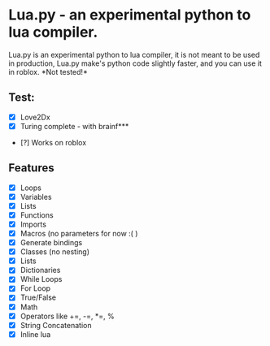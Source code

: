 # Lua.py - an experimental python to lua compiler.
Lua.py is an experimental python to lua compiler, it is not meant to be used in production,
Lua.py make's python code slightly faster, and you can use it in roblox. \*Not tested!\*

## Test:
- [x] Love2Dx
- [x] Turing complete - with brainf***
- [?] Works on roblox

## Features
- [x] Loops
- [x] Variables
- [x] Lists
- [x] Functions
- [x] Imports
- [x] Macros (no parameters for now :( )
- [x] Generate bindings
- [x] Classes (no nesting)
- [x] Lists
- [x] Dictionaries
- [x] While Loops
- [x] For Loop
- [x] True/False
- [x] Math
- [x] Operators like +=, -=, *=, %
- [x] String Concatenation
- [x] Inline lua